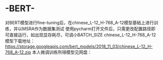 # -BERT-
对BERT模型进行fine-tuning后，在chinese_L-12_H-768_A-12模型基础上进行训练，并以MSRA作为数据集测试
使用pycharm打开文件后，只需更改配置路径即可直接运行，如出现显存耗尽，可调小BATCH_SIZE
chinese_L-12_H-768_A-12模型下载地址：https://storage.googleapis.com/bert_models/2018_11_03/chinese_L-12_H-768_A-12.zip
本人微调训练所得模型见网盘：
